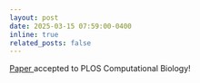 ```yaml
---
layout: post
date: 2025-03-15 07:59:00-0400
inline: true
related_posts: false
---
```


<a href="https://journals.plos.org/ploscompbiol/article?id=10.1371/journal.pcbi.1012153"> Paper </a> accepted to PLOS Computational Biology!

